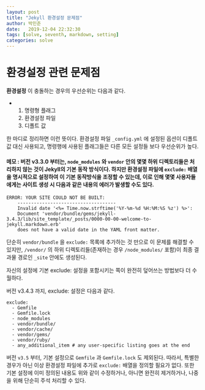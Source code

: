 ```yaml
---
layout: post
title: "Jekyll 환경설정 문제점"
author: 박민준
date:   2019-12-04 22:32:30
tags: [solve, seventh, markdown, setting]
categories: solve
---
```

# 환경설정 관련 문제점
**환경설정** 이 충돌하는 경우의 우선순위는 다음과 같다.
* 1. 명령형 플래그
  2. 환경설정 파일
  3. 디폴트 값

한 마디로 정리하면 이런 뜻이다.
환경설정 파일 `_config.yml` 에 설정된 옵션이 디폴트값 대신 사용되고, 명령행에 사용된 플래그들은 다른 모든 설정들 보다 우선순위가 높다.

#### 메모 : 버전 v3.3.0 부터는, `node_modules` 와 `vendor` 안의 몇몇 하위 디렉토리들은 처리하지 않는 것이 Jekyll의 기본 동작 방식이다. 하지만 환경설정 파일에 `exclude:` 배열을 명시적으로 설정하여 이 기본 동작방식을 조정할 수 있는데, 이로 인해 몇몇 사용자들에게는 사이트 생성 시 다음과 같은 내용의 에러가 발생할 수도 있다.
```
ERROR: YOUR SITE COULD NOT BE BUILT:
    ------------------------------------
    Invalid date '<%= Time.now.strftime('%Y-%m-%d %H:%M:%S %z') %>':
    Document 'vendor/bundle/gems/jekyll-3.4.3/lib/site_template/_posts/0000-00-00-welcome-to-jekyll.markdown.erb'
    does not have a valid date in the YAML front matter.
```  
단순히 `vendor/bundle` 을 `exclude:` 목록에 추가하는 것 만으로 이 문제를 해결할 수 있지만, `/vendor/` 의 하위 디렉토리들(존재하는 경우 `/node_modules/` 포함)이 최종 결과물 경로인 `_site` 안에도 생성된다.

자신의 설정에 기본 exclude: 설정을 포함시키는 쪽이 완전히 덮어쓰는 방법보다 더 수월하다.

버전 v3.4.3 까지, exclude: 설정은 다음과 같다.
```
exclude:
  - Gemfile
  - Gemfile.lock
  - node_modules
  - vendor/bundle/
  - vendor/cache/
  - vendor/gems/
  - vendor/ruby/
  - any_additional_item # any user-specific listing goes at the end
```
버전 `v3.5` 부터, 기본 설정으로 `Gemfile` 과 `Gemfile.lock` 도 제외된다. 따라서, 특별한 경우가 아닌 이상 환경설정 파일에 추가로 `exclude:` 배열을 정의할 필요가 없다. 또한 기본 설정에 이미 정의된 내용도 위와 같이 수정하거나, 아니면 완전히 제거하거나, 나중을 위해 단순히 주석 처리할 수 있다.
